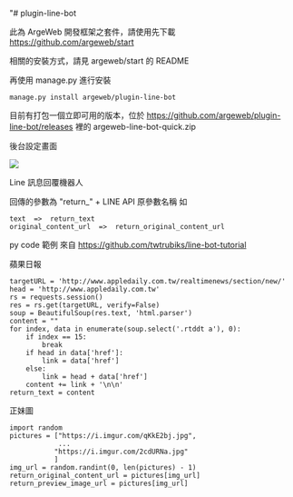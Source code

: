"# plugin-line-bot

此為 ArgeWeb 開發框架之套件，請使用先下載 https://github.com/argeweb/start

相關的安裝方式，請見 argeweb/start 的 README

再使用 manage.py 進行安裝

    manage.py install argeweb/plugin-line-bot

目前有打包一個立即可用的版本，位於 https://github.com/argeweb/plugin-line-bot/releases 裡的 argeweb-line-bot-quick.zip

後台設定畫面

<img src="https://lh3.googleusercontent.com/fUiX2JsPmnEXqLFWOHdkY2wMZrEAe4WTKx-pT4ZP0ApagTsmuGvNW7_5TMvvblqiFkkSc6fjtnHC6_kZJIUXgB4EYsTmRntiDmdGW6jbymVQFhHrV31tf_6y5WnXvqOoBqGndGhEyQBdREky8egfKESXxD8wv2ghTClHteBdJxMt1Ce0kMyAWBPWm4DJ5i4sDJ-oFoeZ1TJo_ZdywRIXt-sMD-aER4r03k-vE4iaQndTRRHnnLMebN_E4beNNuPOQFktxd1X2w8dazZLgirojaYmCsOk9FOYBk5JHiLC-kbkmT5s-PFA0Ht5ZmZbV4hc4LdBgkWqFkQ4VQHl6d4DM_liQkqvjZjDFJLjq55SIHA-q2anhfmqy9wxVVre1ZO1kj3I67YRvUPu2XTv9B8GSizQOdJ7e2jIxS5OI8-Q3n-Y1JwMm9onRKsmu6dS9gW44YDROvsvRvUMhmp1-BSwz24JOpv9NmLaIcnrDQsyBhdn8FgtRkhDe9jNbMga1Y3ONUpkcUdKV584Jt9snEI0GUz6CLQr2wVHVqRkDN01CyZIkPz_KZi81c2QPtQY45DzjedesaHhrZN-hCA3po8tZeOKC5yqiRCh7XXqTVs6vibRWTLEZF-VUw=w1910-h930-no" />

Line 訊息回覆機器人

回傳的參數為 "return_" + LINE API 原參數名稱
如 

    text  =>  return_text
    original_content_url  =>  return_original_content_url

py code 範例
來自 https://github.com/twtrubiks/line-bot-tutorial

蘋果日報

    targetURL = 'http://www.appledaily.com.tw/realtimenews/section/new/'
    head = 'http://www.appledaily.com.tw'
    rs = requests.session()
    res = rs.get(targetURL, verify=False)
    soup = BeautifulSoup(res.text, 'html.parser')
    content = ""
    for index, data in enumerate(soup.select('.rtddt a'), 0):
        if index == 15:
            break
        if head in data['href']:
            link = data['href']
        else:
            link = head + data['href']
        content += link + '\n\n'
    return_text = content
        
正妹圖

    import random
    pictures = ["https://i.imgur.com/qKkE2bj.jpg",
                ...
               "https://i.imgur.com/2cdURNa.jpg"
               ]
    img_url = random.randint(0, len(pictures) - 1)
    return_original_content_url = pictures[img_url]
    return_preview_image_url = pictures[img_url]